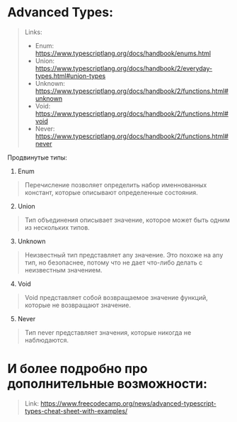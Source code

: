 # Advanced Types:
> Links:
> * Enum: https://www.typescriptlang.org/docs/handbook/enums.html
> * Union: https://www.typescriptlang.org/docs/handbook/2/everyday-types.html#union-types
> * Unknown: https://www.typescriptlang.org/docs/handbook/2/functions.html#unknown
> * Void: https://www.typescriptlang.org/docs/handbook/2/functions.html#void
> * Never: https://www.typescriptlang.org/docs/handbook/2/functions.html#never

Продвинутые типы:
1. Enum
> Перечисление позволяет определить набор именнованных констант, которые описывают определенные состояния.
2. Union
> Тип объединения описывает значение, которое может быть одним из нескольких типов.
3. Unknown
> Неизвестный тип представляет any значение. Это похоже на any тип, но безопаснее, потому что не дает что-либо делать с неизвестным значением.
4. Void
> Void представляет собой возвращаемое значение функций, которые не возвращают значение.
5. Never
> Тип never представляет значения, которые никогда не наблюдаются.

# И более подробно про дополнительные возможности:
> Link: https://www.freecodecamp.org/news/advanced-typescript-types-cheat-sheet-with-examples/
